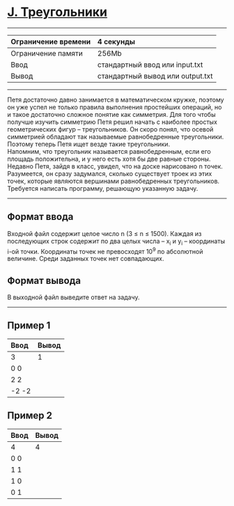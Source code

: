 # [J. Треугольники](https://contest.yandex.ru/contest/27794/problems/J/)

---
| Ограничение времени | 4 секунды |
| :--- | :--- |
| Ограничение памяти | 256Mb |
| Ввод | стандартный ввод или input.txt |
| Вывод | стандартный вывод или output.txt |
---
Петя достаточно давно занимается в математическом кружке, поэтому он уже успел не только правила выполнения простейших операций, но и такое достаточно сложное понятие как симметрия. Для того чтобы получше изучить симметрию Петя решил начать с наиболее простых геометрических фигур – треугольников. Он скоро понял, что осевой симметрией обладают так называемые равнобедренные треугольники. Поэтому теперь Петя ищет везде такие треугольники.  
Напомним, что треугольник называется равнобедренным, если его площадь положительна, и у него есть хотя бы две равные стороны.  
Недавно Петя, зайдя в класс, увидел, что на доске нарисовано n точек. Разумеется, он сразу задумался, сколько существует троек из этих точек, которые являются вершинами равнобедренных треугольников.  
Требуется написать программу, решающую указанную задачу.

---
## Формат ввода
Входной файл содержит целое число n (3 ≤ n ≤ 1500). Каждая из последующих строк содержит по два целых числа – x<sub>i</sub> и y<sub>i</sub> – координаты i-ой точки. Координаты точек не превосходят 10<sup>9</sup> по абсолютной величине. Среди заданных точек нет совпадающих.

## Формат вывода
В выходной файл выведите ответ на задачу.

---
## Пример 1

| Ввод | Вывод |
| :--- | :--- |
| 3 | 1 |
| 0 0 |  |
| 2 2 |  |
| -2 -2 |  |

## Пример 2

| Ввод | Вывод |
| :--- | :--- |
| 4 | 4 |
| 0 0 |  |
| 1 1 |  |
| 1 0 |  |
| 0 1 |  |
